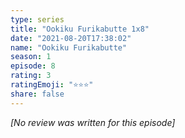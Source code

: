 ```yaml
---
type: series
title: "Ookiku Furikabutte 1x8"
date: "2021-08-20T17:38:02"
name: "Ookiku Furikabutte"
season: 1
episode: 8
rating: 3
ratingEmoji: "⭐️⭐️⭐️"
share: false
---
```


_[No review was written for this episode]_
